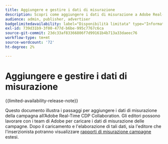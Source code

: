 ```yaml
---
title: Aggiungere e gestire i dati di misurazione
description: Scopri come aggiungere i dati di misurazione a Adobe Real-Time CDP Collaboration.
audience: admin, publisher, advertiser
badgelimitedavailability: label="Disponibilità limitata" type="Informative" url="https://helpx.adobe.com/it/legal/product-descriptions/real-time-customer-data-platform-collaboration.html newtab=true"
exl-id: 739d31b9-3f00-477d-b6be-995c7767c6ca
source-git-commit: 23dc33af83366806f7d99161b4b713a33daeec76
workflow-type: tm+mt
source-wordcount: '72'
ht-degree: 2%

---
```


# Aggiungere e gestire i dati di misurazione

{{limited-availability-release-note}}

Questo documento illustra i passaggi per aggiungere i dati di misurazione della campagna all’Adobe Real-Time CDP Collaboration. Gli editori possono lavorare con i team di Adobe per caricare i dati di misurazione delle campagne. Dopo il caricamento e l&#39;elaborazione di tali dati, sia l&#39;editore che l&#39;inserzionista potranno visualizzare [rapporti di misurazione campagne](/help/guide/collaborate/measure.md) estesi.

